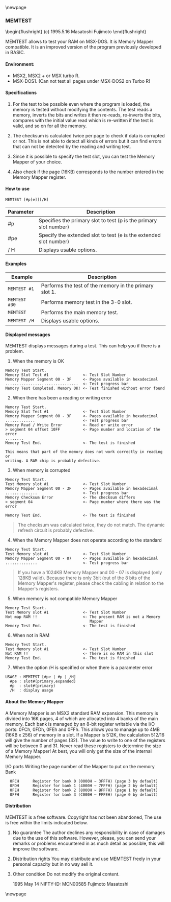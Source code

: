 
\newpage

### MEMTEST
\begin{flushright}
(c) 1995.5.16 Masatoshi Fujimoto
\end{flushright}

MEMTEST allows to test your RAM on MSX-DOS. It is  Memory Mapper compatible.
It is an improved version of the program previously developed in BASIC.

#### Environment:
* MSX2, MSX2 + or MSX turbo R.
* MSX-DOS1. (Can not test all pages under MSX-DOS2 on Turbo R)

#### Specifications

1. For the test to be possible even where the program is loaded, the memory
     is tested without modifying the contents. The test reads a memory, inverts
     the bits and writes it then re-reads, re-inverts the bits, compares with
     the initial value read which is re-written if the test is valid, and so on
     for all the memory.

2. The checksum is calculated twice per page to check if data is corrupted or
  not. This is not able to detect all kinds of errors but it can find errors
  that can not be detected by the reading and writing test.

3. Since it is possible to specify the test slot, you can test the Memory
     Mapper of your choice.

4. Also check if the page (16KB) corresponds to the number entered in the
     Memory Mapper register.

#### How to use


`MEMTEST [#p[e]][/H]`

|Parameter|Description|
|---|---|
|#p|Specifies the primary slot to test (p is the primary slot number)|
|#pe|Specify the extended slot to test (e is the extended slot number)|
|/ H|Displays usable options.|


#### Examples

|Example|Description|
|---|-------|
|`MEMTEST #1` |Performs the test of the memory in the primary slot 1.|
|`MEMTEST #30`|Performs memory test in the 3-0 slot.|
|`MEMTEST`    |Performs the main memory test.|
|`MEMTEST /H` |Displays usable options.|

#### Displayed messages

MEMTEST displays messages during a test. This can help you if there is a
problem.

1. When the memory is OK

```
Memory Test Start.
Memory Slot Test #1               <- Test Slot Number
Memory Mapper Segment 00 - 3F     <- Pages available in hexadecimal
................................  <- Test progress bar
Memory Test Completed. Memory OK! <- Test finished without error found
```

2. When there has been a reading or writing error

```
Memory Test Start.
Memory Slot Test #1               <- Test Slot Number
Memory Mapper Segment 00 - 3F     <- Pages available in hexadecimal
.............                     <- Test progress bar
Memory Read / Write Error         <- Read or write error
> segment 04 offset 10FF          <- Page number and location of the error
........
Memory Test End.                  <- The test is finished

This means that part of the memory does not work correctly in reading or
writing. A RAM chip is probably defective.
```

3. When memory is corrupted

```
Memory Test Start.
Test Memory slot #1               <- Test Slot Number
Memory Mapper Segment 00 - 3F     <- Pages available in hexadecimal
..............                    <- Test progress bar
Memory Checksum Error             <- The checksum differs
> segment 04                      <- Page number where there was the error

Memory Test End.                  <- The test is finished
```

>   The checksum was calculated twice, they do not match.  The dynamic refresh circuit is probably defective.

4. When the Memory Mapper does not operate according to the standard

```
Memory Test Start.
Test Memory slot #1               <- Test Slot Number
Memory Mapper Segment 00 - 07     <- Pages available in hexadecimal
..............                    <- Test progress bar
```

> If you have a 1024KB Memory Mapper and 00 - 07 is displayed (only 128KB valid). Because there is only 3bit (out of the 8 bits of the Memory Mapper's register, please check the cabling in relation to the Mapper's registers.

5. When memory is not compatible Memory Mapper

```
Memory Test Start.
Test Memory slot #1               <- Test Slot Number
Not map RAM !!                    <- The present RAM is not a Memory
                                     Mapper
Memory Test End.                  <- The test is finished
```

6. When not in RAM

```
Memory Test Start.
Test Memory slot #1               <- Test Slot Number
Not RAM !!                        <- There is no RAM in this slot
Memory Test End.                  <- The test is finished
```

7. When the option /H is specified or when there is a parameter error

```
USAGE : MEMTEST [#pe | #p | /H]
  #pe : slot#(primary,expanded)
  #p  : slot#(primary)
  /H  : display usage
```

#### About the Memory Mapper

A Memory Mapper is an MSX2 standard RAM expansion. This memory is divided into
16K pages, 4 of which are allocated into 4 banks of the main memory. Each bank
is managed by an 8-bit register writable via the I/O ports: 0FCh, 0FDh, 0FEh
and 0FFh. This allows you to manage up to 4MB (16KB x 256) of memory in a slot.
If a Mapper is 512K, the calculation 512/16 will give the number of pages (32).
The value to write to one of the registers will be between 0 and 31. Never
read these registers to determine the size of a Memory Mapper! At best, you
will only get the size of the internal Memory Mapper.

I/O ports  Writing the page number of the Mapper to put on the memory Bank
```
  0FCH      Register for bank 0 (0000H ~ 3FFFH) (page 3 by default)
  0FDH      Register for bank 1 (4000H ~ 7FFFH) (page 2 by default)
  0FEH      Register for bank 2 (8000H ~ BFFFH) (page 1 by default)
  0FFH      Register for bank 3 (C000H ~ FFFEH) (page 0 by default)
```

#### Distribution

MEMTEST is a free software. Copyright has not been abandoned,
The use is free within the limits indicated below.

1. No guarantee
     The author declines any responsibility in case of damages due to the use
     of this software. However, please, you can send your remarks or problems
     encountered in as much detail as possible, this will improve the software.

2. Distribution rights
     You may distribute and use MEMTEST freely in your personal capacity but
     in no way sell it.

3. Other condition
     Do not modify the original content.

    1995 May 14  NIFTY-ID: MCN00585 Fujimoto Masatoshi


\newpage


